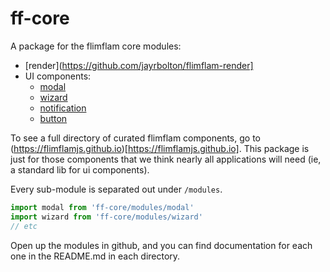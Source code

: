 # ff-core

A package for the flimflam core modules:

* [render](https://github.com/jayrbolton/flimflam-render]
* UI components:
  * [modal](/modules/modal)
  * [wizard](/modules/wizard)
  * [notification](/modules/notification)
  * [button](/modules/button)


To see a full directory of curated flimflam components, go to
(https://flimflamjs.github.io)[https://flimflamjs.github.io]. This package is
just for those components that we think nearly all applications will need (ie,
a standard lib for ui components).

Every sub-module is separated out under `/modules`. 

```js
import modal from 'ff-core/modules/modal'
import wizard from 'ff-core/modules/wizard'
// etc
```

Open up the modules in github, and you can find documentation for each one in the README.md in each directory.


